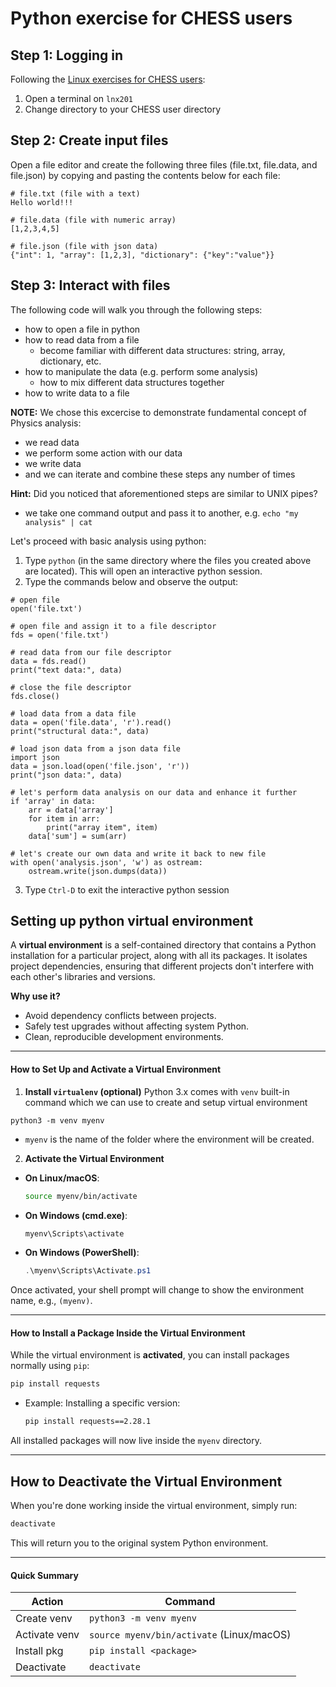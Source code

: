 # Python exercise for CHESS users

## Step 1: Logging in
Following the [Linux exercises for CHESS users](https://github.com/RENCI-NRIG/X-CITE/blob/main/theme2/SF100/exercises.md):
1. Open a terminal on `lnx201`
1. Change directory to your CHESS user directory

## Step 2: Create input files
Open a file editor and create the following three files (file.txt, file.data, and file.json) by copying and pasting the contents below for each file:
```
# file.txt (file with a text)
Hello world!!!

# file.data (file with numeric array)
[1,2,3,4,5]

# file.json (file with json data)
{"int": 1, "array": [1,2,3], "dictionary": {"key":"value"}}
```
## Step 3: Interact with files
The following code will walk you through the following steps:
- how to open a file in python
- how to read data from a file
  - become familiar with different data structures: string, array, dictionary, etc.
- how to manipulate the data (e.g. perform some analysis)
  - how to mix different data structures together
- how to write data to a file

**NOTE:** We chose this excercise to demonstrate fundamental concept of Physics analysis:
- we read data
- we perform some action with our data
- we write data
- and we can iterate and combine these steps any number of times

**Hint:** Did you noticed that aforementioned steps are similar to UNIX pipes?
- we take one command output and pass it to another, e.g. `echo "my analysis" | cat`

Let's proceed with basic analysis using python:
1. Type `python` (in the same directory where the files you created above are located). This will open an interactive python session.
1. Type the commands below and observe the output:
```
# open file
open('file.txt')

# open file and assign it to a file descriptor
fds = open('file.txt')

# read data from our file descriptor
data = fds.read()
print("text data:", data)

# close the file descriptor
fds.close()

# load data from a data file
data = open('file.data', 'r').read()
print("structural data:", data)

# load json data from a json data file
import json
data = json.load(open('file.json', 'r'))
print("json data:", data)

# let's perform data analysis on our data and enhance it further
if 'array' in data:
    arr = data['array']
    for item in arr:
        print("array item", item)
    data['sum'] = sum(arr)

# let's create our own data and write it back to new file
with open('analysis.json', 'w') as ostream:
    ostream.write(json.dumps(data))
```
3. Type `Ctrl-D` to exit the interactive python session

## Setting up python virtual environment
A **virtual environment** is a self-contained directory that contains a Python installation
for a particular project, along with all its packages. It isolates project dependencies,
ensuring that different projects don't interfere with each other's libraries and versions.

**Why use it?**
- Avoid dependency conflicts between projects.
- Safely test upgrades without affecting system Python.
- Clean, reproducible development environments.

---

#### How to Set Up and Activate a Virtual Environment

1. **Install `virtualenv` (optional)**
Python 3.x comes with `venv` built-in command which we can use to create and setup virtual environment
```
python3 -m venv myenv
```
- `myenv` is the name of the folder where the environment will be created.

2. **Activate the Virtual Environment**

- **On Linux/macOS**:
  ```bash
  source myenv/bin/activate
  ```

- **On Windows (cmd.exe)**:
  ```cmd
  myenv\Scripts\activate
  ```

- **On Windows (PowerShell)**:
  ```powershell
  .\myenv\Scripts\Activate.ps1
  ```

Once activated, your shell prompt will change to show the environment name, e.g., `(myenv)`.

---

#### How to Install a Package Inside the Virtual Environment

While the virtual environment is **activated**, you can install packages normally using `pip`:

```bash
pip install requests
```

- Example: Installing a specific version:
  ```bash
  pip install requests==2.28.1
  ```

All installed packages will now live inside the `myenv` directory.

---

## How to Deactivate the Virtual Environment

When you're done working inside the virtual environment, simply run:

```bash
deactivate
```

This will return you to the original system Python environment.

---

#### Quick Summary
| Action        | Command                                  |
|---------------|------------------------------------------|
| Create venv   | `python3 -m venv myenv`                  |
| Activate venv | `source myenv/bin/activate` (Linux/macOS)|
| Install pkg   | `pip install <package>`                 |
| Deactivate    | `deactivate`                             |

